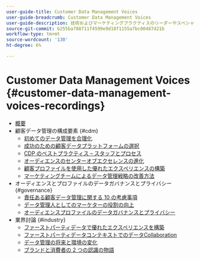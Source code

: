 ```yaml
---
user-guide-title: Customer Data Management Voices
user-guide-breadcrumb: Customer Data Management Voices
user-guide-description: 技術およびマーケティングプラクティスのリーダーやスペシャリストのための顧客データ管理宛先
source-git-commit: b255ba788711f4599e9d18f1155a7bc00487d21b
workflow-type: tm+mt
source-wordcount: '130'
ht-degree: 6%

---
```



# Customer Data Management Voices {#customer-data-management-voices-recordings}

+ [概要](overview.md)
+ 顧客データ管理の構成要素 {#cdm}
   + [初めてのデータ管理を合理化](cdm/first-mile.md)
   + [成功のための顧客データプラットフォームの選択](cdm/cdp-success.md)
   + [CDP のベストプラクティス – スタッフとプロセス](cdm/people-and-process.md)
   + [オーディエンスのセンターオブエクセレンスの進化](cdm/evolving-your-audience-center-of-excellence.md)
   + [顧客プロファイルを使用した優れたエクスペリエンスの構築](cdm/building-better-experiences-with-customer-profiles.md)
   + [マーケティングチームによるデータ管理戦略の改善方法](cdm/how-marketing-teams-are-improving-data-management-strategies.md)
+ オーディエンスとプロファイルのデータガバナンスとプライバシー {#governance}
   + [責任ある顧客データ管理に関する 10 の考慮事項](https://experienceleague.adobe.com/docs/platform-learn/tutorials/privacy/ten-considerations-for-responsible-customer-data-management.html)
   + [ データ管理人としてのマーケターの役割の向上 ](https://experienceleague.adobe.com/docs/platform-learn/tutorials/privacy/elevating-the-marketers-role-as-a-data-steward.html)
   + [オーディエンスプロファイルのデータガバナンスとプライバシー](governance/healthcare-shield.md)
+ 業界討論 {#industry}
   + [ファーストパーティデータで優れたエクスペリエンスを構築](industry/build-superb-experiences-with-your-first-party-data.md)
   + [ファーストパーティデータコンテキストでのデータCollaboration](industry/data-collaboration-in-the-first-party-data-context.md)
   + [データ管理の将来と環境の変化](industry/the-future-of-data-management-and-the-changing-environment.md)
   + [ブランドと消費者の 2 つの認識の物語](industry/brands-vs-consumers.md)
